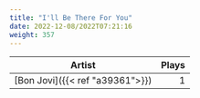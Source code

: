 ```yaml
---
title: "I'll Be There For You"
date: 2022-12-08/2022T07:21:16
weight: 357
---
```




 Artist | Plays 
----- | -----:
[Bon Jovi]({{< ref "a39361">}}) | 1
